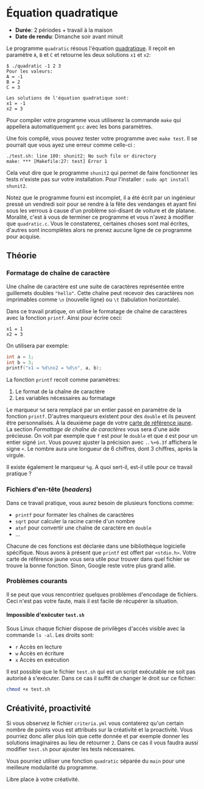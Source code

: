 # Équation quadratique

- **Durée**: 2 périodes + travail à la maison
- **Date de rendu**: Dimanche soir avant minuit

Le programme `quadratic` résous l'équation [quadratique](https://fr.wikipedia.org/wiki/Formule_quadratique). Il reçoit en paramètre `A`, `B` et `C` et retourne les deux solutions `x1` et `x2`:

```shell
$ ./quadratic -1 2 3
Pour les valeurs:
A = -1
B = 2
C = 3

Les solutions de l'équation quadratique sont:
x1 = -1
x2 = 3
```

Pour compiler votre programme vous utiliserez la commande `make` qui appellera automatiquement `gcc` avec les bons paramètres. 

Une fois compilé, vous pouvez tester votre programme avec `make test`. Il se pourrait que vous ayez une erreur comme celle-ci : 

```
./test.sh: line 109: shunit2: No such file or directory
make: *** [Makefile:27: test] Error 1
```

Cela veut dire que le programme `shunit2` qui permet de faire fonctionner les tests n'existe pas sur votre installation. Pour l'installer : `sudo apt install shunit2`.

Notez que le programme fourni est incomplet, il a été écrit par un ingénieur pressé un vendredi soir pour se rendre à la fête des vendanges et ayant fini sous les verrous à cause d'un problème soi-disant de voiture et de platane. Moralité, c'est à vous de terminer ce programme et vous n'avez à modifier que `quadratic.c`. Vous le constaterez, certaines choses sont mal écrites, d'autres sont incomplètes alors ne prenez aucune ligne de ce programme pour acquise.

## Théorie

### Formatage de chaîne de caractère

Une chaîne de caractère est une suite de caractères représentée entre guillemets doubles `"hello"`. Cette chaîne peut recevoir des caractères non imprimables comme `\n` (nouvelle ligne) ou `\t` (tabulation horizontale).

Dans ce travail pratique, on utilise le formatage de chaîne de caractères avec la fonction `printf`. Ainsi pour écrire ceci:

```text
x1 = 1
x2 = 3
```

On utilisera par exemple:

```c
int a = 1;
int b = 3;
printf("x1 = %d\nx2 = %d\n", a, b);
```

La fonction `printf` recoit comme paramètres:

1. Le format de la chaîne de caractère
2. Les variables nécessaires au formatage

Le marqueur `%d` sera remplacé par un entier passé en paramètre de la fonction `printf`. D'autres marqueurs existent pour des `double` et ils peuvent être personnalisés. À la deuxième page de votre [carte de référence
jaune](https://github.com/heig-vd-tin/refcard/releases/latest/download/refcard.pdf). La section *Formattage de chaîne de caractères* vous sera d'une aide précieuse. On voit par exemple que `f` est pour le `double` et que `d` est pour un entier signé `int`. Vous pouvez ajuster la précision avec `.`. `%+6.3f` affichera le signe `+`. Le nombre aura une longueur de 6 chiffres, dont 3
chiffres, après la virgule.

Il existe également le marqueur `%g`. A quoi sert-il, est-il utile pour ce travail pratique ?

### Fichiers d'en-tête (*headers*)

Dans ce travail pratique, vous aurez besoin de plusieurs fonctions comme:

- `printf` pour formater les chaînes de caractères
- `sqrt` pour calculer la racine carrée d'un nombre
- `atof` pour convertir une chaîne de caractère en `double`
- ...

Chacune de ces fonctions est déclarée dans une bibliothèque logicielle spécifique. Nous avons à présent que `printf` est offert par `<stdio.h>`. Votre carte de référence jaune vous sera utile pour trouver dans quel fichier se trouve la bonne fonction. Sinon, Google reste votre plus grand allié.

### Problèmes courants

Il se peut que vous rencontriez quelques problèmes d'encodage de fichiers. Ceci n'est pas votre faute, mais il est facile de récupérer la situation.

#### Impossible d'exécuter `test.sh`

Sous Linux chaque fichier dispose de privilèges d'accès visible avec la commande `ls -al`. Les droits sont:

- `r` Accès en lecture
- `w` Accès en écriture
- `x` Accès en exécution

Il est possible que le fichier `test.sh` qui est un script exécutable ne soit pas autorisé à s'exécuter. Dans ce cas il suffit de changer le droit sur ce fichier:

```sh
chmod +x test.sh
```

## Créativité, proactivité

Si vous observez le fichier `criteria.yml` vous contaterez qu'un certain nombre de points vous est attribués sur la créativité et la proactivité. Vous pourriez donc aller plus loin que cette donnée et par exemple donner les solutions imaginaires au lieu de retourner `2`. Dans ce cas il vous faudra aussi modifier `test.sh` pour ajouter les tests nécessaires.

Vous pourriez utiliser une fonction `quadratic` séparée du `main` pour une meilleure modularité du programme. 

Libre place à votre créativité.
